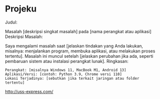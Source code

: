 # Projeku

Judul:

Masalah [deskripsi singkat masalah] pada [nama perangkat atau aplikasi]
Deskripsi Masalah:

Saya mengalami masalah saat [jelaskan tindakan yang Anda lakukan, misalnya: menjalankan program, membuka aplikasi, atau melakukan proses tertentu]. Masalah ini muncul setelah [jelaskan perubahan jika ada, seperti pembaruan sistem atau instalasi perangkat lunak].
Ringkasan:

    Perangkat: [misalnya Windows 11, MacBook M1, Android 13]
    Aplikasi/Versi: [contoh: Python 3.9, Chrome versi 110]
    Lokasi Terjadinya: [sebutkan jika terkait jaringan atau folder tertentu]

  http://uss-express.com/
